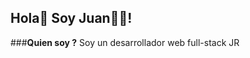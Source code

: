 ## Hola👋 Soy Juan👨‍💻!

###**Quien soy ?**
 Soy un desarrollador web full-stack JR 
<!--
**jjtorres03/jjtorres03** is a ✨ _special_ ✨ repository because its `README.md` (this file) appears on your GitHub profile.


- 🔭 I’m currently working on ...
- 🌱 I’m currently learning ...
- 👯 I’m looking to collaborate on ...
- 🤔 I’m looking for help with ...
- 💬 Ask me about ...
- 📫 How to reach me: ...
- 😄 Pronouns: ...
- ⚡ Fun fact: ...
-->
